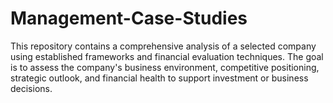 # Management-Case-Studies

This repository contains a comprehensive analysis of a selected company using established frameworks and financial evaluation techniques. The goal is to assess the company's business environment, competitive positioning, strategic outlook, and financial health to support investment or business decisions.
